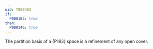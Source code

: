 ```yaml
---
uid: T000462
if:
  P000183: true
then:
  P000146: true
---
```


The partition basis of a {P183} space is a refinement of any open cover.
